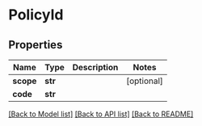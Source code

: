 # PolicyId

## Properties
Name | Type | Description | Notes
------------ | ------------- | ------------- | -------------
**scope** | **str** |  | [optional] 
**code** | **str** |  | 

[[Back to Model list]](../README.md#documentation-for-models) [[Back to API list]](../README.md#documentation-for-api-endpoints) [[Back to README]](../README.md)



